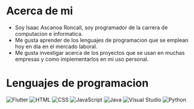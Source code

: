 # Acerca de mi
- Soy Isaac Ascanoa Roncall, soy programador de la carrera de computacion e informatica.
- Me gusta aprender de los lenguajes de programacion que se emplean hoy en dia en el mercado laboral.
- Me gusta investigar acerca de los proyectos que se usan en muchas empresas y como implementarlos en mi uso personal.

# Lenguajes de programacion
![Flutter](https://github.com/user-attachments/assets/1d6c2b83-1c93-4ac1-a70f-6bfc79916cff)
![HTML](https://github.com/user-attachments/assets/1b9cc027-9509-4a40-9bed-0ec97a235bb4)
![CSS](https://github.com/user-attachments/assets/505e4d3c-8d19-416b-b0b4-52b5abe80900)
![JavaScript](https://github.com/user-attachments/assets/305f7e07-b334-4eac-ba12-c1df0a7a7265)
![Java](https://github.com/user-attachments/assets/29246f36-21bb-4845-a4e0-312b8ffa9722)
![Visual Studio](https://github.com/user-attachments/assets/02cde463-3ea6-41ff-a214-e88e014086b4)
![Python](https://github.com/user-attachments/assets/d446f083-6211-43d3-b87a-530e7f3ecb3c)
